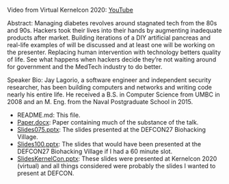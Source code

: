 Video from Virtual Kernelcon 2020: [YouTube](https://www.youtube.com/watch?v=LCCrjU70ZDg)

Abstract: Managing diabetes revolves around stagnated tech from the 80s and 90s. Hackers took their lives into their hands by augmenting inadequate products after market. Building iterations of a DIY artificial pancreas and real-life examples of will be discussed and at least one will be working on the presenter. Replacing human intervention with technology betters quality of life. See what happens when hackers decide they’re not waiting around for government and the MedTech industry to do better.

Speaker Bio: Jay Lagorio, a software engineer and independent security researcher, has been building computers and networks and writing code nearly his entire life. He received a B.S. in Computer Science from UMBC in 2008 and an M. Eng. from the Naval Postgraduate School in 2015.

- README.md: This file.
- [Paper.docx](Paper.docx): Paper containing much of the substance of the talk.
- [Slides075.pptx](Slides075.pptx): The slides presented at the DEFCON27 Biohacking Village.
- [Slides100.pptx](Slides100.pptx): The slides that would have been presented at the DEFCON27 Biohacking Village if I had a 60 minute slot.
- [SlidesKernelCon.pptx](SlidesKernelCon.pptx): These slides were presented at Kernelcon 2020 (virtual) and all things considered were probably the slides I wanted to present at DEFCON.
